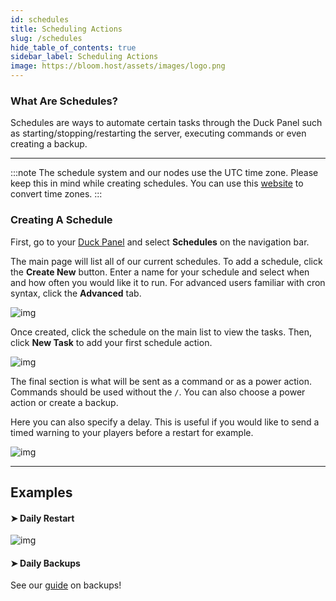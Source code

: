 ```yaml
---
id: schedules
title: Scheduling Actions
slug: /schedules
hide_table_of_contents: true
sidebar_label: Scheduling Actions
image: https://bloom.host/assets/images/logo.png
---
```



### What Are Schedules?

Schedules are ways to automate certain tasks through the Duck Panel such as starting/stopping/restarting the server, executing commands or even creating a backup.

---
:::note
The schedule system and our nodes use the UTC time zone. Please keep this in mind while creating schedules. You can use this [website](https://www.timeanddate.com/worldclock/converter.html) to convert time zones. 
:::

### Creating A Schedule

First, go to your [Duck Panel](https://mc.bloom.host/) and select **Schedules** on the navigation bar.

The main page will list all of our current schedules. To add a schedule, click the **Create New** button. Enter a name for your schedule and select when and how often you would like it to run. For advanced users familiar with cron syntax, click the **Advanced** tab.

![img](/imgs/using_the_panel/schedules/1.png)

Once created, click the schedule on the main list to view the tasks. Then, click **New Task** to add your first schedule action.

![img](/imgs/using_the_panel/schedules/2.png)

The final section is what will be sent as a command or as a power action. Commands should be used without the `/`. You can also choose a power action or create a backup.

Here you can also specify a delay. This is useful if you would like to send a timed warning to your players before a restart for example.

![img](/imgs/using_the_panel/schedules/3.png)

---

## Examples

#### ➤ Daily Restart

![img](/imgs/using_the_panel/schedules/4.png)

#### ➤ Daily Backups
See our [guide](backups.md) on backups!
